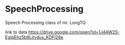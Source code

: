 # SpeechProcessing
Speech Processing class of mr. LongTQ


link to data
https://drive.google.com/open?id=1J4AW2S-EglpEhz5b8Ljtvdus_KDFI28e


